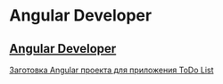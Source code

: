 # Angular Developer

## [Angular Developer](https://otus.ru/lessons/angular-developer/)

[Заготовка Angular проекта для приложения ToDo List](doc/HW1.md)
